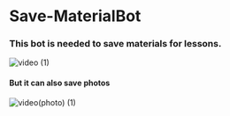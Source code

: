 # Save-MaterialBot
### This bot is needed to save materials for lessons.


![video (1)](https://user-images.githubusercontent.com/125704144/219881147-4cd3fd06-6031-4ccb-88f4-47f955ce9ff3.gif)


#### But it can also save photos

![video(photo) (1)](https://user-images.githubusercontent.com/125704144/219883370-ce29ae86-f43a-454a-8ff4-856c8ef4ae33.gif)
